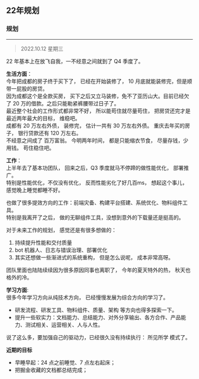 ## 22年规划

### 规划

-------
> 2022.10.12 星期三

22 年基本上在放飞自我，一不经意之间就到了 Q4 季度了。

**生活方面**：                       
今年把成都的房子终于买下了， 已经在开始装修了， 10 月底就能装修完，但是顺带一屁股的房贷。                 
因为成都这个是全款买房， 买下之后又立马装修，免不了亚历山大。目前已经欠了 20 万的借款。之后只能勒紧裤腰带过日子了。                    
最近整个社会的工作形式都非常不好， 所以能苟住就尽量苟住， 把房贷还完才是最近两年最大的目标， 维稳吧。        
成都有 20 万左右外债， 装修完， 估计一共有 30 万左右外债。 重庆去年买的房子， 银行贷款还有 120 万左右。                    
不经意之间成了 百万富翁。 今明两年时间， 都是只能缩衣节食， 尽量存钱，少用钱。 苟住稳住吧。

**工作**：                     
上半年去了基本功团队， 回来之后，Q3 季度就马不停蹄的做性能优化， 部署推广。                    
特别是性能优化，不仅没有优化， 反而性能劣化了好几百ms， 想起这个事儿， 感觉晚上睡觉都睡不好。                   

也做了很多提效方向的工作：前端灾备、构建平台搭建、系统优化、物料组件工具。                   
特别是我离开了之后， 做的无聊组件工具，没想到意外的下载量还是挺高的。 

对于未来工作的规划， 感觉还是有很多想做的：
1. 持续提升性能和交付质量
2. bot 机器人、日志与错误治理、部署优化
3. 其实还想做一些渐进式的系统重构， 但是怎么说呢， 成本非常高呀。


团队里面也陆陆续续因为很多原因同事也离职了， 今年的夏天特外的热， 秋天也格外的冷。



**学习方面**:                       
很多今年学习方向从纯技术方向， 已经慢慢发展为综合方向的学习了。                                        
- 研发流程、研发工具、物料组件、质量、架构 等方向也得多探索一下。                          
- 提升一些软实力：文档能力、总结能力、对外分享输出、各方合作、产品能力、测试相关、运营相关、人与人性。

说了这么多，要加强自己的驱动力，已经很久没有持续执行： 所见所学 模式了。


**近期的目标**
- 早睡早起：24 点之前睡觉、7 点左右起床；
- 把掘金收藏的文档都总结完成；


